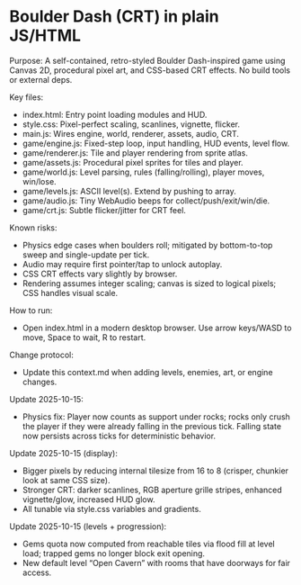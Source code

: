 # Boulder Dash (CRT) in plain JS/HTML

Purpose: A self-contained, retro-styled Boulder Dash-inspired game using Canvas 2D, procedural pixel art, and CSS-based CRT effects. No build tools or external deps.

Key files:
- index.html: Entry point loading modules and HUD.
- style.css: Pixel-perfect scaling, scanlines, vignette, flicker.
- main.js: Wires engine, world, renderer, assets, audio, CRT.
- game/engine.js: Fixed-step loop, input handling, HUD events, level flow.
- game/renderer.js: Tile and player rendering from sprite atlas.
- game/assets.js: Procedural pixel sprites for tiles and player.
- game/world.js: Level parsing, rules (falling/rolling), player moves, win/lose.
- game/levels.js: ASCII level(s). Extend by pushing to array.
- game/audio.js: Tiny WebAudio beeps for collect/push/exit/win/die.
- game/crt.js: Subtle flicker/jitter for CRT feel.

Known risks:
- Physics edge cases when boulders roll; mitigated by bottom-to-top sweep and single-update per tick.
- Audio may require first pointer/tap to unlock autoplay.
- CSS CRT effects vary slightly by browser.
- Rendering assumes integer scaling; canvas is sized to logical pixels; CSS handles visual scale.

How to run:
- Open index.html in a modern desktop browser. Use arrow keys/WASD to move, Space to wait, R to restart.

Change protocol:
- Update this context.md when adding levels, enemies, art, or engine changes.

Update 2025-10-15:
- Physics fix: Player now counts as support under rocks; rocks only crush the player if they were already falling in the previous tick. Falling state now persists across ticks for deterministic behavior.

Update 2025-10-15 (display):
- Bigger pixels by reducing internal tilesize from 16 to 8 (crisper, chunkier look at same CSS size).
- Stronger CRT: darker scanlines, RGB aperture grille stripes, enhanced vignette/glow, increased HUD glow.
- All tunable via style.css variables and gradients.

Update 2025-10-15 (levels + progression):
- Gems quota now computed from reachable tiles via flood fill at level load; trapped gems no longer block exit opening.
- New default level “Open Cavern” with rooms that have doorways for fair access.
